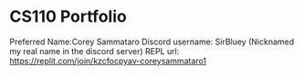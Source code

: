 # CS110 Portfolio
Preferred Name:Corey Sammataro
Discord username: SirBluey (Nicknamed my real name in the discord server)
REPL url: https://replit.com/join/kzcfocpyav-coreysammataro1
